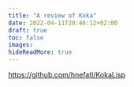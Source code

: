 ```yaml
---
title: "A review of Koka"
date: 2022-04-11T20:46:12+02:00
draft: true
toc: false
images:
hideReadMore: true
---
```


https://github.com/hnefatl/KokaLisp